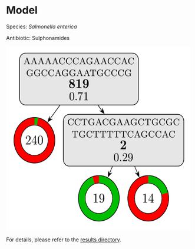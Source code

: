 
# Model

Species: *Salmonella enterica*

Antibiotic: Sulphonamides

<a href="./model.pdf"><img src="./model.png" width=500 height=500 /></a>

For details, please refer to the [results directory](../../../../../results/cart_b/salmonella%20enterica/sulphonamides/repeat_2/).

